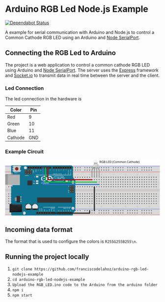 # Arduino RGB Led Node.js Example

[![Dependabot Status](https://api.dependabot.com/badges/status?host=github&repo=franciscodelahoz/arduino-rgb-led-nodejs-example)](https://dependabot.com)

A example for serial communication with Arduino and Node.js to control a Common Cathode RGB LED using an Arduino and [Node SerialPort](https://github.com/node-serialport/node-serialport).

## Connecting the RGB Led to Arduino
The project is a web application to control a common cathode RGB LED using Arduino and [Node SerialPort](https://github.com/node-serialport/node-serialport). The server uses the [Express](https://github.com/expressjs/express) framework and [Socket.io](https://github.com/socketio/socket.io) to transmit data in real time between the server and the client.

### Led Connection
The led connection in the hardware is

| Color   | Pin |
| ------- | --- |
| Red     | 9   |
| Green   | 10  |
| Blue    | 11  |
| Cathode | GND |

### Example Circuit
<p align="center">
  <img src="./static/RGB_Led_Connections.svg" alt="Circuit" width="850px"/>
</p>

## Incoming data format

The format that is used to configure the colors is `R255G255B255\n`.

## Running the project locally

1.  `git clone https://github.com/franciscodelahoz/arduino-rgb-led-nodejs-example`
2.  `cd arduino-rgb-led-nodejs-example`
3.  `Upload the RGB_LED.ino code to the Arduino from the arduino folder`
4.  `npm i`
5.  `npm start`
